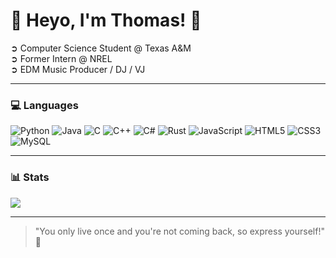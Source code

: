 # 🌌 Heyo, I'm Thomas! 🚀
➲ Computer Science Student @ Texas A&M<br>
➲ Former Intern @ NREL<br>
➲ EDM Music Producer / DJ / VJ<br>

---

### 💻 Languages
![Python](https://img.shields.io/badge/python-3670A0?style=for-the-badge&logo=python&logoColor=ffdd54) 
![Java](https://img.shields.io/badge/java-%23ED8B00.svg?style=for-the-badge&logo=openjdk&logoColor=white) 
![C](https://img.shields.io/badge/c-%2300599C.svg?style=for-the-badge&logo=c&logoColor=white) 
![C++](https://img.shields.io/badge/c++-%2300599C.svg?style=for-the-badge&logo=c%2B%2B&logoColor=white) 
![C#](https://img.shields.io/badge/c%23-%23239120.svg?style=for-the-badge&logo=csharp&logoColor=white) 
![Rust](https://img.shields.io/badge/rust-%23FFFFFF.svg?style=for-the-badge&logo=rust&logoColor=black) 
![JavaScript](https://img.shields.io/badge/javascript-%23323330.svg?style=for-the-badge&logo=javascript&logoColor=%23F7DF1E) 
![HTML5](https://img.shields.io/badge/html5-%23E34F26.svg?style=for-the-badge&logo=html5&logoColor=white) 
![CSS3](https://img.shields.io/badge/css3-%231572B6.svg?style=for-the-badge&logo=css3&logoColor=white) 
![MySQL](https://img.shields.io/badge/mysql-%2300f.svg?style=for-the-badge&logo=mysql&logoColor=white)

---

### 📊 Stats
![](https://github-readme-stats.vercel.app/api?username=tmasha&show_icons=true&theme=tokyonight&hide_border=false&count_private=true&include_all_commits=true)<br>

---
> "You only live once and you're not coming back, so express yourself!" 🌠
